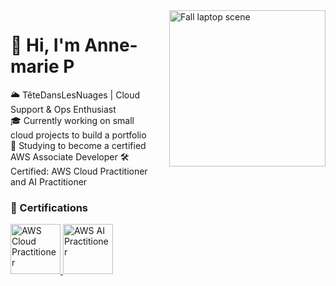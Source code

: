 <div style="float: right; margin-left: 20px;">
  <img src="https://github.com/Anne-marieTeteDansLesNuages/Anne-marieTeteDansLesNuages/blob/main/fall-laptop.jpg" width="250" alt="Fall laptop scene">
</div>

# 👋 Hi, I'm Anne-marie P

🌥️ TêteDansLesNuages | Cloud Support & Ops Enthusiast  
🎓 Currently working on small cloud projects to build a portfolio   
🧠 Studying to become a certified AWS Associate Developer
🛠️ Certified: AWS Cloud Practitioner and AI Practitioner 

### 🧠 Certifications  
<a href="https://www.credly.com/badges/e0abbaab-115d-45cd-886f-ce40a6ce6a60/public_url">
  <img src="https://images.credly.com/size/110x110/images/2e5f4b7d-3b8d-4f0c-9e1a-5a8d8f6f9f3e/AWS-CloudPractitioner.png" width="80" alt="AWS Cloud Practitioner">
</a>
<a href="https://www.credly.com/badges/e0696778-1060-49de-bdde-e2de01bece9b/public_url">
  <img src="https://images.credly.com/size/110x110/images/1e3b4f7d-3c8d-4f0c-9e1a-5a8d8f6f9f3e/AWS-AI.png" width="80" alt="AWS AI Practitioner">
</a>




